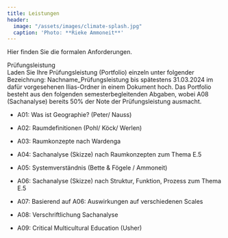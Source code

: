 ```yaml
---
title: Leistungen
header:
  image: "/assets/images/climate-splash.jpg"
  caption: 'Photo: **Rieke Ammoneit**'
---
```

Hier finden Sie die formalen Anforderungen.
<!--more-->

Prüfungsleistung  
Laden Sie Ihre Prüfungsleistung (Portfolio) einzeln unter folgender Bezeichnung: Nachname_Prüfungsleistung bis spätestens 31.03.2024 im dafür vorgesehenen Ilias-Ordner in einem Dokument hoch.
Das Portfolio besteht aus den folgenden semesterbegleitenden Abgaben, wobei A08 (Sachanalyse) bereits 50% der Note der Prüfungsleistung ausmacht.


* A01: Was ist Geographie? (Peter/ Nauss)



* A02: Raumdefinitionen (Pohl/ Köck/ Werlen)



* A03: Raumkonzepte nach Wardenga



* A04: Sachanalyse (Skizze) nach Raumkonzepten zum Thema E.5



* A05: Systemverständnis (Bette & Fögele / Ammoneit)



* A06: Sachanalyse (Skizze) nach Struktur, Funktion, Prozess zum Thema E.5



* A07: Basierend auf A06: Auswirkungen auf verschiedenen Scales



* A08: Verschriftlichung Sachanalyse



* A09: Critical Multicultural Education (Usher)
